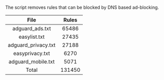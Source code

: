 The script removes rules that can be blocked by DNS based ad-blocking.


| File | Rules |
|:----:|:-----:|
| adguard_ads.txt | 65486 |
| easylist.txt | 27435 |
| adguard_privacy.txt | 27188 |
| easyprivacy.txt | 6270 |
| adguard_mobile.txt | 5071 |
| Total | 131450 |